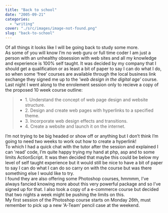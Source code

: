 ```yaml
---
title: "Back to school"
date: "2005-09-21"
categories: 
  - "writing"
cover: "./src/images/image-not-found.png"
slug: "back-to-school"
---
```


Of all things it looks like I will be going back to study some more.  
As some of you will know I’m no web guru or full time coder I am just a person with an unhealthy obsession with web sites and all my knowledge and experience is 100% self taught. It was decided by my company that I should get a qualification or as least a bit of paper to say I can do what I do, so when some ‘free’ courses are available through the local business link exchange they signed me up to the _'web design in the digital age’_ course.  
Last night I went along to the enrolement session only to recieve a copy of the proposed 10 week course outline:

> - 1\. Understand the concept of web page design and website structure.
> - 2\. Design and create web pages with hyperlinks to a specified theme.
> - 3\. Incorporate web design effects and transitions.
> - 4\. Create a website and launch it on the internet.

I’m not trying to be big headed or show off or anything but I don’t think I’m going to need two weeks to work out how to create a hyperlink!  
To which I had a quick chat with the tutor after the session and explained I can 'read’ code, I’m quite happy trying my hand at php, asp and to some limits ActionScript. It was then decided that maybe this could be below my level of self taught experience but it would still be nice to have a bit of paper to say I can do what I can do so carry on with the course but was there something else I would like to try.  
I found they are also offering some Photoshop courses, hmmmm, I’ve always fancied knowing more about this very powerful package and so I’ve signed up for that. I also took a copy of a e-commerce course but decided that two nights a week might be pushing the limits on this.  
My first session of the Photoshop course starts on Monday 26th, must remember to pick up a new 'A-Team’ pencil case at the weekend.
